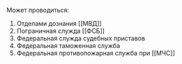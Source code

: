 Может проводиться:
1. Отделами дознания [[МВД]]
2. Пограничная служда [[ФСБ]]
3. Федеральная служда судебных приставов
4. Федеральная таможенная служба
5. Федеральная противопожарная служба при [[МЧС]]
